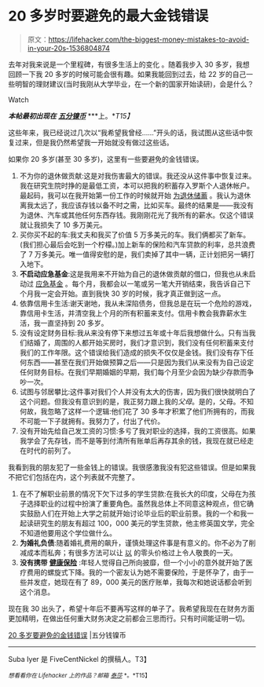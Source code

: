 # 20 多岁时要避免的最大金钱错误

> 原文：<https://lifehacker.com/the-biggest-money-mistakes-to-avoid-in-your-20s-1536804874>

去年对我来说是一个里程碑，有很多生活上的变化 。随着我步入 30 多岁，我想回顾一下我 20 多岁的时候可能会很有趣。如果我能回到过去，给 22 岁的自己一些明智的理财建议(当时我刚从大学毕业，在一个新的国家开始读研)，会是什么？

Watch

***本帖最初出现在*** [***五分镍币***](http://www.fivecentnickel.com/2014/02/24/money-mistakes-to-avoid-in-your-20s/?WT.qs_osrc=HAC) ***上。**T15】*

这些年来，我已经说过几次以“我希望我曾经……”开头的话，我试图从这些话中恢复过来，但是我仍然希望我一开始就没有做过这些话。

如果你 20 多岁(甚至 30 多岁)，这里有一些要避免的金钱错误。

1.  不为你的退休做贡献:这是对我伤害最大的错误。我还没从这件事中恢复过来。我在研究生院时挣的是最低工资，本可以把我的积蓄存入罗斯个人退休帐户。最起码，我可以在我开始第一份工作的时候就开始 [为退休储蓄](http://www.fivecentnickel.com/2012/11/19/401k-with-no-match-should-you-contribute/) 。我认为退休离我太远了，我应该存钱以备不时之需，比如买车。最终的结果是——我没有为退休、汽车或其他任何东西存钱。我刚刚花光了我所有的薪水。仅这个错误就让我损失了 10 多万美元。
2.  买你买不起的车:我丈夫和我买了价值 5 万多美元的车。我们俩都买了新车。(我们担心最后会吃到一个柠檬。)加上新车的保险和汽车贷款的利率，总共浪费了 7 万多美元。唯一值得安慰的是，我们卖掉了其中一辆，正计划把另一辆打入地下。
3.  **不启动应急基金**:这是我用来不开始为自己的退休做贡献的借口，但我也从未启动过 [应急基金](http://www.fivecentnickel.com/2008/04/14/how-to-build-an-emergency-fund/) 。每个月，我都会以一笔或另一笔大开销结束，我告诉自己下个月我一定会开始。直到我快 30 岁的时候，我才真正做到这一点。
4.  依靠信用卡生活:谢天谢地，我从未深陷债务，但我总是在玩一个危险的游戏，靠信用卡生活，并清空我上个月的所有积蓄来支付。信用卡教会我靠薪水生活，我一直坚持到 20 多岁。
5.  没有设定财务目标:我从来没有停下来想过五年或十年后我想做什么。只有当我们结婚了，周围的人都开始买房时，我们才意识到，我们没有任何积蓄来支付我们的工作年限。这个错误给我们造成的损失不仅仅是金钱。我们没有存下任何东西——甚至在我们开始做预算之后——只是因为我们从来没有为自己设定任何财务目标。在我们早期婚姻的早期，我们每个月至少会因为缺少存款而争吵一次。
6.  试图与邻居攀比:这件事对我们个人并没有太大的伤害，因为我们很快就明白了这个问题。但我没有意识到的是，我正努力跟上我的*父母*。是的，父母。不知何故，我忽略了这样一个逻辑:他们花了 30 多年才积累了他们所拥有的，而我不可能一下子就拥有。我努力了，付出了代价。
7.  没有开始先给自己发工资的习惯:多亏了我对职业的选择，我的工资很高。如果我学会了先存钱，而不是等到付清所有账单后再存其余的钱，我现在就已经走在时代的前列了。

我看到我的朋友犯了一些金钱上的错误。我很感激我没有犯这些错误。但是如果我不把它们包括在内，这个列表就不完整了。

1.  在不了解职业前景的情况下欠下过多的学生贷款:在我长大的印度，父母在为孩子选择职业的过程中扮演了重要角色。虽然我总体上不同意这种观点，但它确实鼓励人们在开始上大学之前就开始讨论毕业后的职业前景。我的一个和我一起读研究生的朋友有超过 100，000 美元的学生贷款，他主修英国文学，完全不知道他要用这个学位做什么。
2.  **为婚礼负债**:随着婚礼费用的飙升，谨慎处理这件事是有意义的。你不必为了削减成本而私奔；有很多方法可以让 [以](http://www.fivecentnickel.com/2010/04/20/planning-your-dream-wedding-on-a-budget/) 的零头价格过上令人敬畏的一天。
3.  **没有携带** [**健康保险**](http://www.fivecentnickel.com/2009/03/18/how-to-save-money-health-insurance-healthcare-gpt/) :年轻人觉得自己所向披靡，但一个小小的意外就开始了医疗费用的螺旋式下降。我的一个密友认为她不需要保险，于是怀孕了，由于一些并发症，她现在有了 89，000 美元的医疗账单，我每次和她说话都会听到这个消息。

现在我 30 出头了，希望十年后不要再写这样的单子了。我希望我现在在财务方面更加精明，在做出任何重大财务决定之前都会三思而行。只有时间能证明一切。

[20 多岁要避免的金钱错误](http://www.fivecentnickel.com/2014/02/24/money-mistakes-to-avoid-in-your-20s/?WT.qs_osrc=HAC) |五分钱镍币

* * *

Suba Iyer 是 FiveCentNickel 的撰稿人。T3】

<small>*想看看你在 Lifehacker 上的作品？邮箱*</small> [<small>*泰莎*</small>](https://mail.google.com/mail/?view=cm&fs=1&tf=1&to=tessa@lifehacker.com) <small>*。*T15】</small>